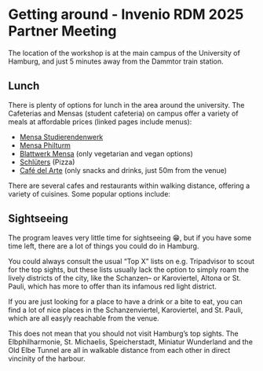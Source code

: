 # Getting around - Invenio RDM 2025 Partner Meeting

The location of the workshop is at the main campus of the University of Hamburg, and just 5 minutes away from the Dammtor train station. 

## Lunch
There is plenty of options for lunch in the area around the university. 
The Cafeterias and Mensas (student cafeteria) on campus offer a variety of meals at affordable prices (linked pages include menus):
- [Mensa Studierendenwerk](https://www.stwhh.de/en/gastronomie/cafeterias-cafes-other/cafeteria/cafeteria-studierendenhaus) 
- [Mensa Philturm](https://www.stwhh.de/en/gastronomie/cafeterias-cafes-other/cafeteria/cafeteria-philturm)
- [Blattwerk Mensa](https://www.stwhh.de/en/gastronomie/cafeterias-cafes-other/cafeteria/blattwerk-deine-vegetarische-mensa) (only vegetarian and vegan options)
- [Schlüters](https://www.stwhh.de/en/gastronomie/cafeterias-cafes-other/cafeteria/schlueters-pizza-more) (Pizza)
- [Café del Arte](https://www.stwhh.de/en/gastronomie/cafeterias-cafes-other/cafeteria/cafe-dellarte) (only snacks and drinks, just 50m from the venue)

There are several cafes and restaurants within walking distance, offering a variety of cuisines. Some popular options include:


## Sightseeing
The program leaves very little time for sightseeing :grin:, but if you have some time left, there are a lot of things you could do in Hamburg.  

You could always consult the usual “Top X” lists on e.g. Tripadvisor to scout for the top sights, but these lists usually lack the option to simply roam the lively districts of the city, like the Schanzen– or Karoviertel, Altona or St. Pauli, which has more to offer than its infamous red light district.

If you are just looking for a place to have a drink or a bite to eat, you can find a lot of nice places in the Schanzenviertel, Karoviertel, and St. Pauli, which are all easyly reachable from the venue. 

This does not mean that you should not visit Hamburg’s top sights. The Elbphilharmonie, St. Michaelis, Speicherstadt, Miniatur Wunderland and the Old Elbe Tunnel are all in walkable distance from each other in direct vincinity of the harbour.
